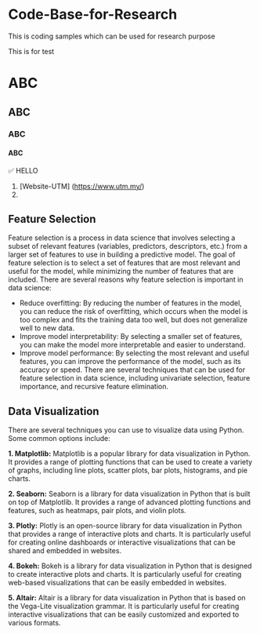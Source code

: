 # Code-Base-for-Research
This is coding samples which can be used for research purpose

This is for test
# ABC
## ABC
### ABC
#### ABC

✅️ HELLO
1. [Website-UTM] (https://www.utm.my/)
2. 

## Feature Selection

Feature selection is a process in data science that involves selecting a subset of relevant features (variables, predictors, descriptors, etc.) from a larger set of features to use in building a predictive model. The goal of feature selection is to select a set of features that are most relevant and useful for the model, while minimizing the number of features that are included.
There are several reasons why feature selection is important in data science:
- Reduce overfitting: By reducing the number of features in the model, you can reduce the risk of overfitting, which occurs when the model is too complex and fits the training data too well, but does not generalize well to new data.
- Improve model interpretability: By selecting a smaller set of features, you can make the model more interpretable and easier to understand.
- Improve model performance: By selecting the most relevant and useful features, you can improve the performance of the model, such as its accuracy or speed.
There are several techniques that can be used for feature selection in data science, including univariate selection, feature importance, and recursive feature elimination.

## Data Visualization
There are several techniques you can use to visualize data using Python. Some common options include:

****1.  Matplotlib**:** Matplotlib is a popular library for data visualization in Python. It provides a range of plotting functions that can be used to create a variety of graphs, including line plots, scatter plots, bar plots, histograms, and pie charts.
    
**2.  Seaborn:** Seaborn is a library for data visualization in Python that is built on top of Matplotlib. It provides a range of advanced plotting functions and features, such as heatmaps, pair plots, and violin plots.
    
**3.  Plotly:** Plotly is an open-source library for data visualization in Python that provides a range of interactive plots and charts. It is particularly useful for creating online dashboards or interactive visualizations that can be shared and embedded in websites.
    
**4.  Bokeh:** Bokeh is a library for data visualization in Python that is designed to create interactive plots and charts. It is particularly useful for creating web-based visualizations that can be easily embedded in websites.
    
**5.  Altair:** Altair is a library for data visualization in Python that is based on the Vega-Lite visualization grammar. It is particularly useful for creating interactive visualizations that can be easily customized and exported to various formats.
